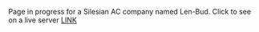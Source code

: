 Page in progress for a Silesian AC company named Len-Bud. Click to see on a live server [LINK](https://len-bud-portfolio.netlify.app)
